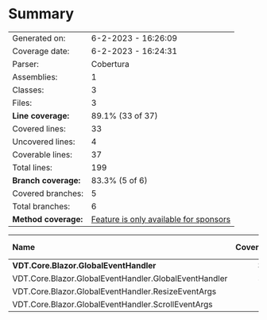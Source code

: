 # Summary
|||
|:---|:---|
| Generated on: | 6-2-2023 - 16:26:09 |
| Coverage date: | 6-2-2023 - 16:24:31 |
| Parser: | Cobertura |
| Assemblies: | 1 |
| Classes: | 3 |
| Files: | 3 |
| **Line coverage:** | 89.1% (33 of 37) |
| Covered lines: | 33 |
| Uncovered lines: | 4 |
| Coverable lines: | 37 |
| Total lines: | 199 |
| **Branch coverage:** | 83.3% (5 of 6) |
| Covered branches: | 5 |
| Total branches: | 6 |
| **Method coverage:** | [Feature is only available for sponsors](https://reportgenerator.io/pro) |

|**Name**|**Covered**|**Uncovered**|**Coverable**|**Total**|**Line coverage**|**Covered**|**Total**|**Branch coverage**|
|:---|---:|---:|---:|---:|---:|---:|---:|---:|
|**VDT.Core.Blazor.GlobalEventHandler**|**33**|**4**|**37**|**199**|**89.1%**|**5**|**6**|**83.3%**|
|VDT.Core.Blazor.GlobalEventHandler.GlobalEventHandler|33|0|33|163|100%|5|6|83.3%|
|VDT.Core.Blazor.GlobalEventHandler.ResizeEventArgs|0|2|2|18|0%|0|0||
|VDT.Core.Blazor.GlobalEventHandler.ScrollEventArgs|0|2|2|18|0%|0|0||
